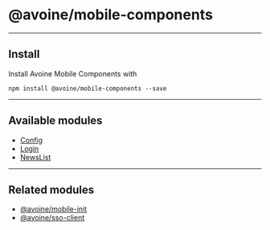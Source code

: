# @avoine/mobile-components
---

## Install

Install Avoine Mobile Components with

`npm install @avoine/mobile-components --save`

---

## Available modules

  - [Config](https://github.com/AvoineOy/mobile-components/blob/master/Config/readme.md)
  - [Login](https://github.com/AvoineOy/mobile-components/blob/master/Login/readme.md)
  - [NewsList](https://github.com/AvoineOy/mobile-components/blob/master/NewsList/readme.md)

---

## Related modules

  - [@avoine/mobile-init](https://www.npmjs.com/package/@avoine/mobile-init)
  - [@avoine/sso-client](https://www.npmjs.com/package/@avoine/sso-client)
